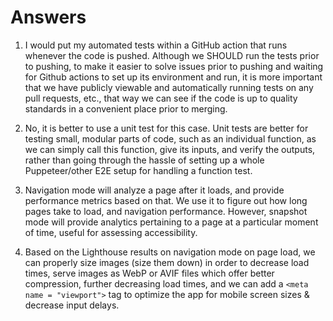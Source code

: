 # Answers

1. I would put my automated tests within a GitHub action that runs whenever the code is pushed. Although we SHOULD run the tests prior to pushing, to make it easier to solve issues prior to pushing and waiting for Github actions to set up its environment and run, it is more important that we have publicly viewable and automatically running tests on any pull requests, etc., that way we can see if the code is up to quality standards in a convenient place prior to merging.

2. No, it is better to use a unit test for this case. Unit tests are better for testing small, modular parts of code, such as an individual function, as we can simply call this function, give its inputs, and verify the outputs, rather than going through the hassle of setting up a whole Puppeteer/other E2E setup for handling a function test.

3. Navigation mode will analyze a page after it loads, and provide performance metrics based on that. We use it to figure out how long pages take to load, and navigation performance. However, snapshot mode will provide analytics pertaining to a page at a particular moment of time, useful for assessing accessibility.

4. Based on the Lighthouse results on navigation mode on page load, we can properly size images (size them down) in order to decrease load times, serve images as WebP or AVIF files which offer better compression, further decreasing load times, and we can add a `<meta name = "viewport">` tag to optimize the app for mobile screen sizes & decrease input delays.